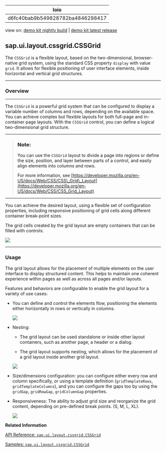 <!-- loiod6fc40bab9b549828782ba4846298417 -->

| loio |
| -----|
| d6fc40bab9b549828782ba4846298417 |

<div id="loio">

view on: [demo kit nightly build](https://sdk.openui5.org/nightly/#/topic/d6fc40bab9b549828782ba4846298417) | [demo kit latest release](https://sdk.openui5.org/topic/d6fc40bab9b549828782ba4846298417)</div>

## sap.ui.layout.cssgrid.CSSGrid

The `CSSGrid` is a flexible layout, based on the two-dimensional, browser-native grid system, using the standard CSS property `display` with value `grid`. It allows for flexible positioning of user interface elements, inside horizontal and vertical grid structures.

***

<a name="loiod6fc40bab9b549828782ba4846298417__section_r1y_nf5_xfb"/>

### Overview

***

The `CSSGrid` is a powerful grid system that can be configured to display a variable number of columns and rows, depending on the available space. You can achieve complex but flexible layouts for both full-page and in-container page layouts. With the `CSSGrid` control, you can define a logical two-dimensional grid structure.

***

> ### Note:  
> You can use the `CSSGrid` layout to divide a page into regions or define the size, position, and layer between parts of a control, and easily align elements into columns and rows.
> 
> For more information, see [https://developer.mozilla.org/en-US/docs/Web/CSS/CSS\_Grid\_Layout](https://developer.mozilla.org/en-US/docs/Web/CSS/CSS_Grid_Layout)

***

You can achieve the desired layout, using a flexible set of configuration properties, including responsive positioning of grid cells along different container break-point sizes.

The grid cells created by the grid layout are empty containers that can be filled with controls.

![](images/loio69776c2a45394ddfbcd17efd5c3b2357_LowRes.png)

***

<a name="loiod6fc40bab9b549828782ba4846298417__section_py1_5f5_xfb"/>

### Usage

The grid layout allows for the placement of multiple elements on the user interface to display structured content. This helps to maintain one coherent experience within pages as well as across all pages and/or layouts.

Features and behaviors are configurable to enable the grid layout for a variety of use cases:

-   You can define and control the elements flow, positioning the elements either horizontally in rows or vertically in columns.

    ![](images/loio0073799c39aa46dabd53c9e8cff872cd_LowRes.png)

-   Nesting:

    -   The grid layout can be used standalone or inside other layout containers, such as another page, a header or a dialog.

    -   The grid layout supports nesting, which allows for the placement of a grid layout inside another grid layout.


    ![](images/loio215f9816de1040d39b6e35ec55f2e383_LowRes.png)

-   Size/dimensions configuration: you can configure either every row and column specifically, or using a template definition \(`gridTemplateRows`, `gridTemplateColumns`\), and you can configure the gaps too by using the `gridGap`, `gridRowGap`, `gridColumnGap` properties.

-   Responsiveness: The ability to adjust grid size and reorganize the grid content, depending on pre-defined break points. \(S, M, L, XL\).

    ![](images/loioc13d07d374a247eb97c276c269705c7b_LowRes.png)


**Related Information**  


[API Reference: `sap.ui.layout.cssgrid.CSSGrid`](https://sdk.openui5.org/api/sap.ui.layout.cssgrid.CSSGrid)

[Samples: `sap.ui.layout.cssgrid.CSSGrid`](https://sdk.openui5.org/entity/sap.ui.layout.cssgrid.CSSGrid)

